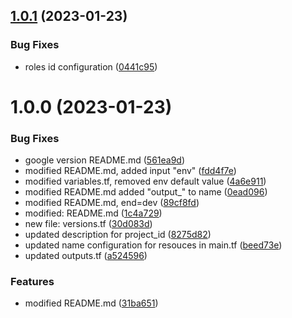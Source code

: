 ## [1.0.1](https://github.com/data-platform-hq/terraform-google-cloud-iam/compare/v1.0.0...v1.0.1) (2023-01-23)


### Bug Fixes

* roles id configuration ([0441c95](https://github.com/data-platform-hq/terraform-google-cloud-iam/commit/0441c95639af2895a8aaccb8ae164f0f46d68878))

# 1.0.0 (2023-01-23)


### Bug Fixes

* google version README.md ([561ea9d](https://github.com/data-platform-hq/terraform-google-cloud-iam/commit/561ea9d84aae680ea25da975eb1703a7cae54f67))
* modified  README.md, added input "env" ([fdd4f7e](https://github.com/data-platform-hq/terraform-google-cloud-iam/commit/fdd4f7ed31ff3789f89bcf992d6b9255bfe651f8))
* modified  variables.tf, removed env default value ([4a6e911](https://github.com/data-platform-hq/terraform-google-cloud-iam/commit/4a6e911206969f7a92dbfd4747b668db8559713d))
* modified README.md added "output_" to name ([0ead096](https://github.com/data-platform-hq/terraform-google-cloud-iam/commit/0ead0960cf5c856f7a0328f8610fe8eb8b07c0d5))
* modified README.md, end=dev ([89cf8fd](https://github.com/data-platform-hq/terraform-google-cloud-iam/commit/89cf8fd0cc71ea7a2d633a5628344b741fcf822f))
* modified:   README.md ([1c4a729](https://github.com/data-platform-hq/terraform-google-cloud-iam/commit/1c4a729d57908539e86f1e6f8911051b9bdee84b))
* new file:   versions.tf ([30d083d](https://github.com/data-platform-hq/terraform-google-cloud-iam/commit/30d083db17523b81f9a48c24aca25606de001345))
* updated description for project_id ([8275d82](https://github.com/data-platform-hq/terraform-google-cloud-iam/commit/8275d82a331b6e18b3dce8770a92c91278a6298f))
* updated name configuration for resouces in main.tf ([beed73e](https://github.com/data-platform-hq/terraform-google-cloud-iam/commit/beed73eaf5ec5902f143de6a6ee6d319070c8e04))
* updated outputs.tf ([a524596](https://github.com/data-platform-hq/terraform-google-cloud-iam/commit/a5245967b0c2973fb6a711212f4ecd6c6858388f))


### Features

* modified README.md ([31ba651](https://github.com/data-platform-hq/terraform-google-cloud-iam/commit/31ba65161b5b9d2a9cae753bc3fb68ae44744b38))
